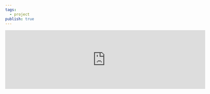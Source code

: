 ```yaml
---
tags:
  - project
publish: true
---
```



<iframe src="https://store.steampowered.com/widget/1718070/" frameborder="0" width="646" height="190"></iframe>


